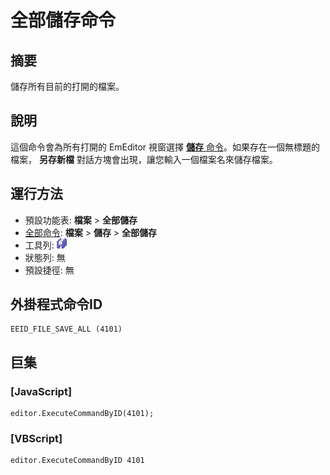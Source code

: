 # 全部儲存命令

## 摘要

儲存所有目前的打開的檔案。

## 說明

這個命令會為所有打開的 EmEditor 視窗選擇 [**儲存** 命令](file_save)。如果存在一個無標題的檔案， **另存新檔** 對話方塊會出現，讓您輸入一個檔案名來儲存檔案。

## 運行方法

- 預設功能表: **檔案** \> **全部儲存**
- [全部命令](../tools/all_commands): **檔案** \> **儲存**
\> **全部儲存**
- 工具列:
![](../../images/filesaveall.png)
- 狀態列: 無
- 預設捷徑: 無

## 外掛程式命令ID

```
EEID_FILE_SAVE_ALL (4101)
```

## 巨集

### \[JavaScript\]

```
editor.ExecuteCommandByID(4101);
```

### \[VBScript\]

```
editor.ExecuteCommandByID 4101
```
